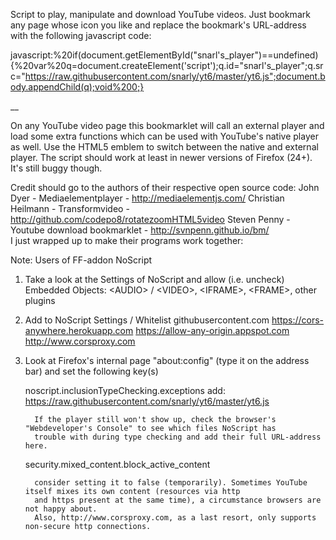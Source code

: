 Script to play, manipulate and download YouTube videos. Just bookmark any page whose icon you like and replace the bookmark's URL-address with the following javascript code:

javascript:%20if(document.getElementById("snarl's_player")==undefined){%20var%20q=document.createElement('script');q.id="snarl's_player";q.src="https://raw.githubusercontent.com/snarly/yt6/master/yt6.js";document.body.appendChild(q);void%200;}

__

On any YouTube video page this bookmarklet will call an external player and load some extra functions which can be used with YouTube's native player as well. Use the HTML5 emblem to switch between the native and external player. The script should work at least in newer versions of Firefox (24+). It's still buggy though.


Credit should go to the authors of their respective open source code:
   John Dyer - Mediaelementplayer - http://mediaelementjs.com/
   Christian Heilmann - Transformvideo - http://github.com/codepo8/rotatezoomHTML5video
   Steven Penny - Youtube download bookmarklet - http://svnpenn.github.io/bm/   
I just wrapped up to make their programs work together:


Note:
Users of FF-addon NoScript

1. Take a look at the Settings of NoScript and allow (i.e. uncheck)
   Embedded Objects:
      \<AUDIO\> / \<VIDEO\>,
      \<IFRAME\>,
      \<FRAME\>,
      other plugins

2. Add to NoScript Settings / Whitelist
      githubusercontent.com
      https://cors-anywhere.herokuapp.com
      https://allow-any-origin.appspot.com
      http://www.corsproxy.com

3. Look at Firefox's internal page "about:config" (type it on the address bar) and set the following key(s)
      
      noscript.inclusionTypeChecking.exceptions
         add:  https://raw.githubusercontent.com/snarly/yt6/master/yt6.js
        
         If the player still won't show up, check the browser's "Webdeveloper's Console" to see which files NoScript has
         trouble with during type checking and add their full URL-address here.

      security.mixed_content.block_active_content

         consider setting it to false (temporarily). Sometimes YouTube itself mixes its own content (resources via http
         and https present at the same time), a circumstance browsers are not happy about.
         Also, http://www.corsproxy.com, as a last resort, only supports non-secure http connections.
